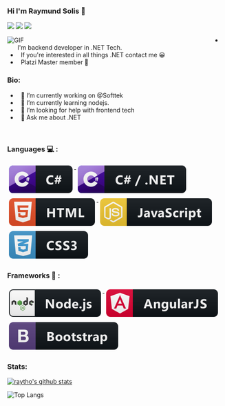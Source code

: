 ### Hi I'm Raymund Solis 👋

<!--
**raytho/raytho** is a ✨ _special_ ✨ repository because its `README.md` (this file) appears on your GitHub profile.
<a href="mailto:jorge_28cs@hotmail.com" target="_blank" rel="noopener noreferrer"><img src="https://img.icons8.com/plasticine/100/000000/gmail.png"  width="50" /></a>
-->
[![](https://img.shields.io/badge/-Raymundo%20Solis-blue?style=flat-square&logo=Linkedin&logoColor=white&link=https://https://www.linkedin.com/in/raymundo-solis/)](https://www.linkedin.com/in/raymundo-solis/)
[![](https://img.shields.io/badge/-@raystarkey-%231DA1F2?style=flat-square&logo=twitter&logoColor=ffffff)](https://twitter.com/raystarkey)
[![](https://img.shields.io/badge/-Raymundo%20Solis-red?style=flat-square&logo=gmail&logoColor=white&link=mailto:luissol@hotmail.com)](mailto:luissol@hotmail.com)


<img hight="400" width="500" alt="GIF" align="left" src="https://media.giphy.com/media/BQVIkoKR5f8FW/giphy.gif">

- &nbsp; I'm backend developer in .NET Tech. 
- &nbsp; If you're interested in all things .NET contact me :grinning:
- &nbsp; Platzi Master member :green_heart:

### Bio: 
- &nbsp; 🔭 I’m currently working on @Softtek
- &nbsp; 🌱 I’m currently learning nodejs.
- &nbsp; 🤔 I’m looking for help with frontend tech
- &nbsp; 💬 Ask me about .NET 

<br/>

### Languages :computer: :
<p align="left">
  <a href="#">
      <img src="https://github.com/MikeCodesDotNET/ColoredBadges/raw/master/svg/dev/languages/csharp.svg" alt="csharp" style="vertical-align:top; margin:6px 4px">
    </a>
  <a href="#">
    <img src="https://github.com/MikeCodesDotNET/ColoredBadges/raw/master/svg/dev/languages/csharp_dotnet.svg" alt="csharp_dotnet" style="vertical-align:top; margin:6px 4px">
  </a>   
  <a href="#">
    <img src="https://github.com/MikeCodesDotNET/ColoredBadges/raw/master/svg/dev/languages/html.svg" alt="html" style="vertical-align:top; margin:6px 4px">
  </a> 
  <a href="#">
    <img src="https://github.com/MikeCodesDotNET/ColoredBadges/raw/master/svg/dev/languages/js.svg" alt="js" style="vertical-align:top; margin:6px 4px">
  </a> 
  <a href="#">
    <img src="https://github.com/MikeCodesDotNET/ColoredBadges/raw/master/svg/dev/languages/css3.svg" alt="css3" style="vertical-align:top; margin:6px 4px">
  </a> 
</p>

### Frameworks :briefcase: :

<p align="left">
  <a href="#">
    <img src="https://github.com/MikeCodesDotNET/ColoredBadges/raw/master/svg/dev/frameworks/nodejs.svg" alt="nodejs" style="vertical-align:top; margin:6px 4px">
  </a>
  <a href="#">
    <img src="https://github.com/MikeCodesDotNET/ColoredBadges/raw/master/svg/dev/frameworks/angular.svg" alt="angular" style="vertical-align:top; margin:6px 4px">
  </a>
  <a href="#">
    <img src="https://github.com/MikeCodesDotNET/ColoredBadges/raw/master/svg/dev/frameworks/bootstrap.svg" alt="bootstrap" style="vertical-align:top; margin:6px 4px">
  </a>
</p>

### Stats:
<p align="left">
  <a href="https://github.com/raytho"><img src="https://github-readme-stats.vercel.app/api?username=raytho&hide_border=true&show_icons=true" alt="raytho's github stats"></a>
</p>

![Top Langs](https://github-readme-stats.vercel.app/api/top-langs/?username=raytho&layout=compact&text_color=daf7dc&bg_color=151515)
